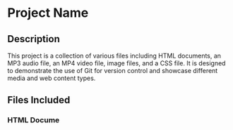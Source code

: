 <h1>Project Name </h1>
<h2>Description</h2>
<p>This project is a collection of various files including HTML documents, an MP3 audio file, an MP4 video file, image files, and a CSS file. It is designed to demonstrate the use of Git for version control and showcase different media and web content types.</p>
<h2>Files Included</h2>
<h3>HTML Docume
